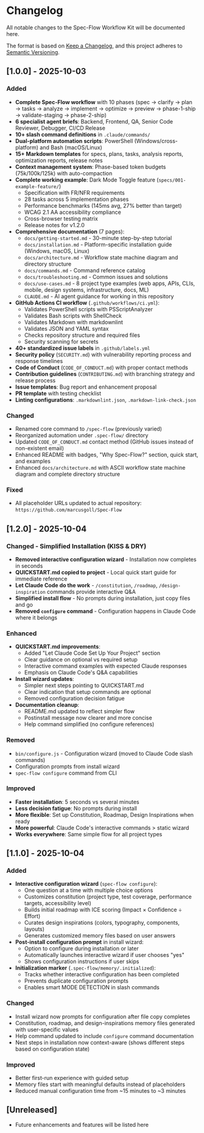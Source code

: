 ﻿# Changelog

All notable changes to the Spec-Flow Workflow Kit will be documented here.

The format is based on [Keep a Changelog](https://keepachangelog.com/en/1.0.0/),
and this project adheres to [Semantic Versioning](https://semver.org/spec/v2.0.0.html).

## [1.0.0] - 2025-10-03

### Added
- **Complete Spec-Flow workflow** with 10 phases (spec → clarify → plan → tasks → analyze → implement → optimize → preview → phase-1-ship → validate-staging → phase-2-ship)
- **6 specialist agent briefs**: Backend, Frontend, QA, Senior Code Reviewer, Debugger, CI/CD Release
- **10+ slash command definitions** in `.claude/commands/`
- **Dual-platform automation scripts**: PowerShell (Windows/cross-platform) and Bash (macOS/Linux)
- **15+ Markdown templates** for specs, plans, tasks, analysis reports, optimization reports, release notes
- **Context management system**: Phase-based token budgets (75k/100k/125k) with auto-compaction
- **Complete working example**: Dark Mode Toggle feature (`specs/001-example-feature/`)
  - Specification with FR/NFR requirements
  - 28 tasks across 5 implementation phases
  - Performance benchmarks (145ms avg, 27% better than target)
  - WCAG 2.1 AA accessibility compliance
  - Cross-browser testing matrix
  - Release notes for v1.2.0
- **Comprehensive documentation** (7 pages):
  - `docs/getting-started.md` - 30-minute step-by-step tutorial
  - `docs/installation.md` - Platform-specific installation guide (Windows, macOS, Linux)
  - `docs/architecture.md` - Workflow state machine diagram and directory structure
  - `docs/commands.md` - Command reference catalog
  - `docs/troubleshooting.md` - Common issues and solutions
  - `docs/use-cases.md` - 8 project type examples (web apps, APIs, CLIs, mobile, design systems, infrastructure, docs, ML)
  - `CLAUDE.md` - AI agent guidance for working in this repository
- **GitHub Actions CI workflow** (`.github/workflows/ci.yml`):
  - Validates PowerShell scripts with PSScriptAnalyzer
  - Validates Bash scripts with ShellCheck
  - Validates Markdown with markdownlint
  - Validates JSON and YAML syntax
  - Checks repository structure and required files
  - Security scanning for secrets
- **40+ standardized issue labels** in `.github/labels.yml`
- **Security policy** (`SECURITY.md`) with vulnerability reporting process and response timelines
- **Code of Conduct** (`CODE_OF_CONDUCT.md`) with proper contact methods
- **Contribution guidelines** (`CONTRIBUTING.md`) with branching strategy and release process
- **Issue templates**: Bug report and enhancement proposal
- **PR template** with testing checklist
- **Linting configurations**: `.markdownlint.json`, `.markdown-link-check.json`

### Changed
- Renamed core command to `/spec-flow` (previously varied)
- Reorganized automation under `.spec-flow/` directory
- Updated `CODE_OF_CONDUCT.md` contact method (GitHub issues instead of non-existent email)
- Enhanced README with badges, "Why Spec-Flow?" section, quick start, and examples
- Enhanced `docs/architecture.md` with ASCII workflow state machine diagram and complete directory structure

### Fixed
- All placeholder URLs updated to actual repository: `https://github.com/marcusgoll/Spec-Flow`

## [1.2.0] - 2025-10-04

### Changed - Simplified Installation (KISS & DRY)
- **Removed interactive configuration wizard** - Installation now completes in seconds
- **QUICKSTART.md copied to project** - Local quick start guide for immediate reference
- **Let Claude Code do the work** - `/constitution`, `/roadmap`, `/design-inspiration` commands provide interactive Q&A
- **Simplified install flow** - No prompts during installation, just copy files and go
- **Removed `configure` command** - Configuration happens in Claude Code where it belongs

### Enhanced
- **QUICKSTART.md improvements**:
  - Added "Let Claude Code Set Up Your Project" section
  - Clear guidance on optional vs required setup
  - Interactive command examples with expected Claude responses
  - Emphasis on Claude Code's Q&A capabilities
- **Install wizard updates**:
  - Simpler next steps pointing to QUICKSTART.md
  - Clear indication that setup commands are optional
  - Removed configuration decision fatigue
- **Documentation cleanup**:
  - README.md updated to reflect simpler flow
  - Postinstall message now clearer and more concise
  - Help command simplified (no configure references)

### Removed
- `bin/configure.js` - Configuration wizard (moved to Claude Code slash commands)
- Configuration prompts from install wizard
- `spec-flow configure` command from CLI

### Improved
- **Faster installation**: 5 seconds vs several minutes
- **Less decision fatigue**: No prompts during install
- **More flexible**: Set up Constitution, Roadmap, Design Inspirations when ready
- **More powerful**: Claude Code's interactive commands > static wizard
- **Works everywhere**: Same simple flow for all project types

## [1.1.0] - 2025-10-04

### Added
- **Interactive configuration wizard** (`spec-flow configure`):
  - One question at a time with multiple choice options
  - Customizes constitution (project type, test coverage, performance targets, accessibility level)
  - Builds initial roadmap with ICE scoring (Impact × Confidence ÷ Effort)
  - Curates design inspirations (colors, typography, components, layouts)
  - Generates customized memory files based on user answers
- **Post-install configuration prompt** in install wizard:
  - Option to configure during installation or later
  - Automatically launches interactive wizard if user chooses "yes"
  - Shows configuration instructions if user skips
- **Initialization marker** (`.spec-flow/memory/.initialized`):
  - Tracks whether interactive configuration has been completed
  - Prevents duplicate configuration prompts
  - Enables smart MODE DETECTION in slash commands

### Changed
- Install wizard now prompts for configuration after file copy completes
- Constitution, roadmap, and design-inspirations memory files generated with user-specific values
- Help command updated to include `configure` command documentation
- Next steps in installation now context-aware (shows different steps based on configuration state)

### Improved
- Better first-run experience with guided setup
- Memory files start with meaningful defaults instead of placeholders
- Reduced manual configuration time from ~15 minutes to ~3 minutes

## [Unreleased]
- Future enhancements and features will be listed here
